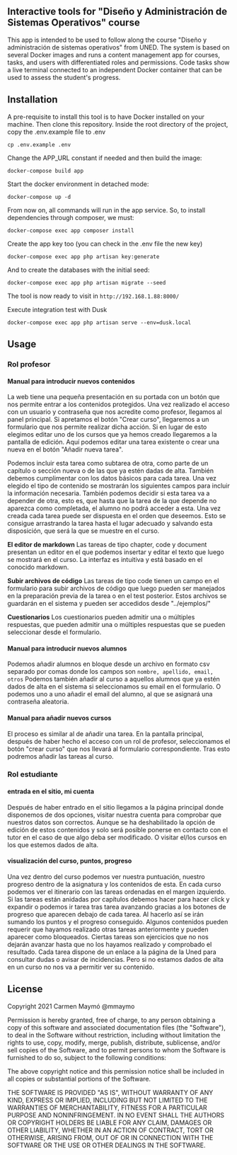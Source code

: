 

## Interactive tools for "Diseño y Administración de Sistemas Operativos" course

This app is intended to be used to follow along the course "Diseño y administración de sistemas operativos" from UNED.
The system is based on several Docker images and runs a content management app for courses, tasks, and users with differentiated roles and permissions.
Code tasks show a live terminal connected to an independent Docker container that can be used to assess the student's progress.

## Installation
A pre-requisite to install this tool is to have Docker installed on your machine.
Then clone this repository.
Inside the root directory of the project, copy the .env.example file to .env
 ```
 cp .env.example .env
 ```
Change the APP_URL constant if needed and then build the image:
```
docker-compose build app
```
Start the docker environment in detached mode:
```
docker-compose up -d
```
From now on, all commands will run in the app service. So, to install dependencies through composer, we must:
```
docker-compose exec app composer install
```
Create the app key too (you can check in the .env file the new key)
```
docker-compose exec app php artisan key:generate
```
And to create the databases with the initial seed:
```
docker-compose exec app php artisan migrate --seed
```

The tool is now ready to visit in `http://192.168.1.88:8000/`

Execute integration test with Dusk
```
docker-compose exec app php artisan serve --env=dusk.local
```

## Usage
### Rol profesor
#### Manual para introducir nuevos contenidos
La web tiene una pequeña presentación en su portada con un botón que nos permite entrar a los contenidos protegidos.
Una vez realizado el acceso con un usuario y contraseña que nos acredite como profesor, llegamos al panel principal. 
Si apretamos el botón "Crear curso", llegaremos a un formulario que nos permite realizar dicha acción.
Si en lugar de esto elegimos editar uno de los cursos que ya hemos creado llegaremos a la pantalla de edición.
Aquí podemos editar una tarea existente o crear una nueva en el botón "Añadir nueva tarea".

Podemos incluir esta tarea como subtarea de otra, como parte de un capítulo o sección nueva o de las que ya estén dadas de alta.
También debemos cumplimentar con los datos básicos para cada tarea. Una vez elegido el tipo de contenido se mostrarán los siguientes campos para incluir la información necesaria.
También podemos decidir si esta tarea va a depender de otra, esto es, que hasta que la tarea de la que depende no aparezca como completada, el alumno no podrá acceder a esta.
Una vez creada cada tarea puede ser dispuesta en el orden que deseemos. Esto se consigue arrastrando la tarea hasta el lugar adecuado y salvando esta disposición, que será la que se muestre en el curso.

**El editor de markdown**
Las tareas de tipo chapter, code y document presentan un editor en el que podemos insertar y editar el texto que luego se mostrará en el curso. La interfaz es intuitiva y está basado en el conocido markdown.

**Subir archivos de código**
Las tareas de tipo code tienen un campo en el formulario para subir archivos de código que luego pueden ser manejados en la preparación previa de la tarea o en el test posterior.
Estos archivos se guardarán en el sistema y pueden ser accedidos desde "../ejemplos/"

**Cuestionarios**
Los cuestionarios pueden admitir una o múltiples respuestas, que pueden admitir una o múltiples respuestas que se pueden seleccionar desde el formulario.

#### Manual para introducir nuevos alumnos
Podemos añadir alumnos en bloque desde un archivo en formato csv separado por comas donde los campos son ```nombre, apellido, email, otros``` Podemos también añadir al curso a aquellos alumnos que ya estén dados de alta en el sistema si seleccionamos su email en el formulario. O podemos uno a uno añadir el email del alumno, al que se asignará una contraseña aleatoria.
#### Manual para añadir nuevos cursos
El proceso es similar al de añadir una tarea. En la pantalla principal, después de haber hecho el acceso con un rol de profesor, seleccionamos el botón "crear curso" que nos llevará al formulario correspondiente.
Tras esto podremos añadir las tareas al curso.
### Rol estudiante
#### entrada en el sitio, mi cuenta
Después de haber entrado en el sitio llegamos a la página principal donde disponemos de dos opciones, visitar nuestra cuenta para comprobar que nuestros datos son correctos. Aunque se ha deshabilitado la opción de edición de estos contenidos y solo será posible ponerse en contacto con el tutor en el caso de que algo deba ser modificado.
O visitar el/los cursos en los que estemos dados de alta.

#### visualización del curso, puntos, progreso
Una vez dentro del curso podemos ver nuestra puntuación, nuestro progreso dentro de la asignatura y los contenidos de esta.
En cada curso podemos ver el itinerario con las tareas ordenadas en el margen izquierdo. Si las tareas están anidadas por capítulos debemos hacer para hacer click y expandir o podemos ir tarea tras tarea avanzando gracias a los botones de progreso que aparecen debajo de cada tarea. Al hacerlo así se irán sumando los puntos y el progreso conseguido.
Algunos contenidos pueden requerir que hayamos realizado otras tareas anteriormente y pueden aparecer como bloqueados.
Ciertas tareas son ejercicios que no nos dejarán avanzar hasta que no los hayamos realizado y comprobado el resultado.
Cada tarea dispone de un enlace a la página de la Uned para consultar dudas o avisar de incidencias.
Pero si no estamos dados de alta en un curso no nos va a permitir ver su contenido.

## License
Copyright 2021 Carmen Maymó @mmaymo

Permission is hereby granted, free of charge, to any person obtaining a copy of this software and associated documentation files (the "Software"), to deal in the Software without restriction, including without limitation the rights to use, copy, modify, merge, publish, distribute, sublicense, and/or sell copies of the Software, and to permit persons to whom the Software is furnished to do so, subject to the following conditions:

The above copyright notice and this permission notice shall be included in all copies or substantial portions of the Software.

THE SOFTWARE IS PROVIDED "AS IS", WITHOUT WARRANTY OF ANY KIND, EXPRESS OR IMPLIED, INCLUDING BUT NOT LIMITED TO THE WARRANTIES OF MERCHANTABILITY, FITNESS FOR A PARTICULAR PURPOSE AND NONINFRINGEMENT. IN NO EVENT SHALL THE AUTHORS OR COPYRIGHT HOLDERS BE LIABLE FOR ANY CLAIM, DAMAGES OR OTHER LIABILITY, WHETHER IN AN ACTION OF CONTRACT, TORT OR OTHERWISE, ARISING FROM, OUT OF OR IN CONNECTION WITH THE SOFTWARE OR THE USE OR OTHER DEALINGS IN THE SOFTWARE.

